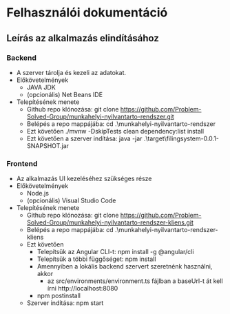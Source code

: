# Felhasználói dokumentáció

## Leírás az alkalmazás elindításához

### Backend
 - A szerver tárolja és kezeli az adatokat.
 - Előkövetelmények
   - JAVA JDK
   - (opcionális) Net Beans IDE
 - Telepítésének menete
   - Github repo klónozása: git clone https://github.com/Problem-Solved-Group/munkahelyi-nyilvantarto-rendszer.git
   - Belépés a repo mappájába: cd .\munkahelyi-nyilvantarto-rendszer
   - Ezt követően ./mvnw -DskipTests clean dependency:list install
   - Ezt követően a szerver indítása: java -jar .\target\filingsystem-0.0.1-SNAPSHOT.jar
 

### Frontend
 - Az alkalmazás UI kezeléséhez szükséges része
 - Előkövetelmények
   - Node.js
   - (opcionális) Visual Studio Code
 - Telepítésének menete
   - Github repo klónozása: git clone https://github.com/Problem-Solved-Group/munkahelyi-nyilvantarto-rendszer-kliens.git
   - Belépés a repo mappájába: cd .\munkahelyi-nyilvantarto-rendszer-kliens
   - Ezt követően
     - Telepítsük az Angular CLI-t: npm install -g @angular/cli
     - Telepítsük a többi függőséget: npm install
     - Amennyiben a lokális backend szervert szeretnénk használni, akkor
       - az src/environments/environment.ts fájlban a baseUrl-t át kell írni http://localhost:8080
     - npm postinstall
   - Szerver indítása: npm start
